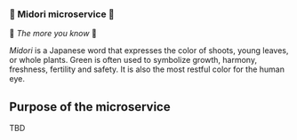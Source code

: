 ### :leaves: Midori microservice :leaves:

:rainbow: _The more you know_ :rainbow:

*Midori* is a Japanese word that expresses the color of shoots, young leaves, or whole plants.
Green is often used to symbolize growth, harmony, freshness, fertility and safety.
It is also the most restful color for the human eye.

## Purpose of the microservice
TBD
